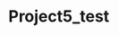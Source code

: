 # Project5_test

<!--

Plan for what I want to add to this project:
 

Ideally, I would like to add at least one more spell/power/skill to each base class.

I.e.:
Warrior gets a new skill called Execute that does more damage the lower the monster's health is.
Rogue gets a new skill called SurpriseStrike that does double damage if target is at full health and half damage otherwise.
Priest gets a new skill called Revive that puts someone who is "dead" back to half health and in the fight.
Mage gets a new skill called SheerCold that has rolls some rng, and has a low chance to OHKO an enemy.


-->